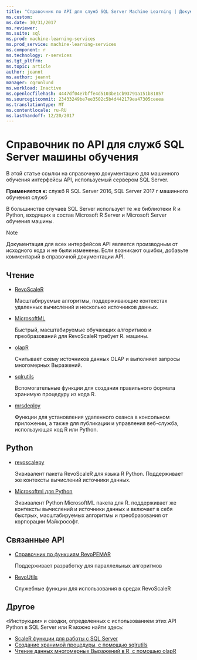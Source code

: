 ```yaml
---
title: "Справочник по API для служб SQL Server Machine Learning | Документы Microsoft"
ms.custom: 
ms.date: 10/31/2017
ms.reviewer: 
ms.suite: sql
ms.prod: machine-learning-services
ms.prod_service: machine-learning-services
ms.component: r
ms.technology: r-services
ms.tgt_pltfrm: 
ms.topic: article
author: jeannt
ms.author: jeannt
manager: cgronlund
ms.workload: Inactive
ms.openlocfilehash: 4447df04e7bffe4d5103be1cb93791a151b81857
ms.sourcegitcommit: 23433249be7ee3502c5b4d442179ea47305ceeea
ms.translationtype: MT
ms.contentlocale: ru-RU
ms.lasthandoff: 12/20/2017
---
```

# <a name="api-reference-for-sql-server-machine-learning-services"></a>Справочник по API для служб SQL Server машины обучения

В этой статье ссылки на справочную документацию для машинного обучения интерфейсы API, используемый сервером SQL Server.

**Применяется к:** служб R SQL Server 2016, SQL Server 2017 г машинного обучения служб

В большинстве случаев SQL Server использует те же библиотеки R и Python, входящих в состав Microsoft R Server и Microsoft Server обучения машины. 

> [!NOTE]
> Документация для всех интерфейсов API является производным от исходного кода и не были изменены. Если возникают ошибки, добавьте комментарий в справочной документации API. 

## <a name="r"></a>Чтение

+ [RevoScaleR](https://docs.microsoft.com/machine-learning-server/r-reference/revoscaler/revoscaler)

    Масштабируемые алгоритмы, поддерживающие контекстах удаленных вычислений и несколько источников данных.

+ [MicrosoftML](https://docs.microsoft.com/machine-learning-serverr-reference/microsoftml/microsoftml-package)

    Быстрый, масштабируемые обучающих алгоритмов и преобразований для RevoScaleR требует R. машины.

+ [olapR](https://docs.microsoft.com/machine-learning-server/r-reference/olapr/olapr)

   Считывает схему источников данных OLAP и выполняет запросы многомерных Выражений.

+ [sqlrutils](https://docs.microsoft.com/machine-learning-server/r-reference/sqlrutils/sqlrutils)

    Вспомогательные функции для создания правильного формата хранимую процедуру из кода R.

+ [mrsdeploy](https://docs.microsoft.com/machine-learning-server/r-reference/mrsdeploy/mrsdeploy-package)

   Функции для установления удаленного сеанса в консольном приложении, а также для публикации и управления веб-служба, использующая код R или Python.

## <a name="python"></a>Python

+ [revoscalepy](https://docs.microsoft.com/machine-learning-server/python-reference/revoscalepy/revoscalepy-package)

    Эквивалент пакета RevoScaleR для языка R Python. Поддерживает же контексты вычислений источники данных.

+ [Microsoftml для Python](https://docs.microsoft.com/machine-learning-server/python-reference/microsoftml/microsoftml-package)

    Эквивалент Python MicrosoftML пакета для R. поддерживает же контексты вычислений и источники данных и включает в себя быстрых, масштабируемых алгоритмы и преобразования от корпорации Майкрософт. 

## <a name="related-apis"></a>Связанные API

+ [Справочник по функциям RevoPEMAR](https://docs.microsoft.com/machine-learning-server/r-reference/revopemar/pemar)

    Поддерживает разработку для параллельных алгоритмов

+ [RevoUtils](https://docs.microsoft.com/machine-learning-server/r-reference/revoutils/revoutils)

    Служебные функции для использования в средах RevoScaleR

## <a name="other"></a>Другое

«Инструкции» и сводки, определенных с использованием этих API Python в SQL Server или R можно найти здесь:

+ [ScaleR функции для работы с SQL Server](scaler-functions-for-working-with-sql-server-data.md)
+ [Создание хранимой процедуры, с помощью sqlrutils](generating-an-r-stored-procedure-for-r-code-using-the-sqlrutils-package.md)
+ [Чтение данных многомерных Выражений в R, с помощью olapR](how-to-create-mdx-queries-using-olapr.md)
